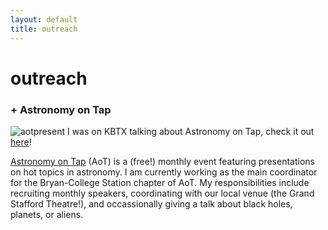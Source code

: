 ```yaml
---
layout: default
title: outreach
---
```


# outreach
### + Astronomy on Tap
![aotpresent](/assets/img/aot_kbtx.png)
I was on KBTX talking about Astronomy on Tap, check it out <span style="color:blue">[here](https://www.kbtx.com/video/2024/10/21/science-beer-astronomers-hold-talk-downtown-bryan/)</span>!

[Astronomy on Tap](https://astronomyontap.org/locations/bcs-tx/) (AoT) is a (free!) monthly event featuring presentations on hot topics in astronomy. I am currently working as the main coordinator for the Bryan-College Station chapter of AoT. My responsibilities include recruiting monthly speakers, coordinating with our local venue (the Grand Stafford Theatre!), and occassionally giving a talk about black holes, planets, or aliens.

<!---
### + Gateway to Graduate School
![gateway](/assets/img/gateway.png)

[Gateway to Graduate School](https://gradgateway.physics.tamu.edu/) is an event hosted by the Department of Physics & Astronomy at Texas A&M that aims to promote graduate school to historically excluded groups in academia. I will be the primary coordinator for the 2023-2024 Gateway to Graduate School session. 
-->
